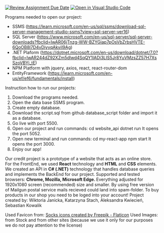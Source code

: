 [![Review Assignment Due Date](https://classroom.github.com/assets/deadline-readme-button-24ddc0f5d75046c5622901739e7c5dd533143b0c8e959d652212380cedb1ea36.svg)](https://classroom.github.com/a/YYgLXq0X)
[![Open in Visual Studio Code](https://classroom.github.com/assets/open-in-vscode-718a45dd9cf7e7f842a935f5ebbe5719a5e09af4491e668f4dbf3b35d5cca122.svg)](https://classroom.github.com/online_ide?assignment_repo_id=11228700&assignment_repo_type=AssignmentRepo)




Programs needed to open our project:
- SSMS (https://learn.microsoft.com/en-us/sql/ssms/download-sql-server-management-studio-ssms?view=sql-server-ver16)
- SQL Server (https://www.microsoft.com/en-us/sql-server/sql-server-downloads?fbclid=IwAR06jTnzg-WW-BZYGiap7pOsVbZrbsHVTE-6QoOB8l7D4vDiyyqAkviI9Ag)
- .NET Plaform (https://dotnet.microsoft.com/en-us/download/dotnet/7.0?fbclid=IwAR244dZ92XZm5dlwd4SqQY1IADi3LIS5Jr8YuVMzsZZ57H7XsSzoVBYj_tE)
- NPM Platform with jquery, axios, react, react-router-dom
- EntityFramework (https://learn.microsoft.com/en-us/ef/ef6/fundamentals/install)

Instruction how to run our projects:
1. Download the programs needed.
2. Open the data base SSMS program.
3. Create empty database.
4. Download the script.sql from github database_script folder and import it as a database.
5. Go live with port 5500.
6. Open our project and run commands:
    cd website_api
    dotnet run
It opens the port 5052.
7. Open new terminal and run commands:
    cd my-react-app
    npm start
It opens the port 3000.
8. Enjoy our app!

Our credit project is a prototype of a website that acts as an online store.
For the FrontEnd, we used <b>React</b> technology and <b>HTML</b> and <b>CSS</b> elements.
We created an API in <b>C# (.NET)</b> technology that handles database queries and implements the BackEnd for our project.
Supported and tested browsers: <b>Chrome, Mozilla, Microsoft Edge. </b>
Everything adjusted for 1920x1080 screen (recommended) size and smaller.
By using free version of Mailgun postal service mails recieved could land into spam-folder.
To buy products in our shop you need to be loged into your account!
Project created by: Wiktoria Janicka, Katarzyna Stach, Aleksandra Kwiecień, Sebastian Kowalik

Used Favicon from: <a href="https://www.flaticon.com/free-icons/socks" title="socks icons">Socks icons created by Freepik - Flaticon</a> 
Used Images: from Stock and from other sites (because we use it only for our purposes we do not pay attention to the license)
